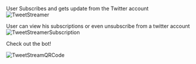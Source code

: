 User Subscribes and gets update from the Twitter account
![TweetStreamer](https://user-images.githubusercontent.com/84120092/193036381-267e5ec6-9986-4d23-84c0-554070d22522.jpeg)



User can view his subscriptions or even unsubscribe from a twitter account
![TweetStreamerSubscription](https://user-images.githubusercontent.com/84120092/193036442-12b0e145-e1fe-44e2-8e8a-d9ce202c0f98.jpeg)



Check out the bot!  

![TweetStreamQRCode](https://user-images.githubusercontent.com/84120092/193036478-410f57b2-a4b8-4749-bef1-2a6341a9a2fd.jpeg)
